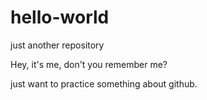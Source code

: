 # hello-world
just another repository

Hey, it's me, don't you remember me?

just want to practice something about github.
